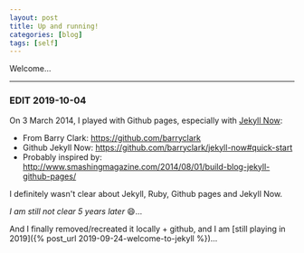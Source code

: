 ```yaml
---
layout: post
title: Up and running!
categories: [blog]
tags: [self]
---
```


Welcome...

---
### EDIT 2019-10-04

On 3 March 2014, I played with Github pages, especially with [Jekyll Now](<https://github.com/barryclark/jekyll-now> "Jekyll Now"):
 * From Barry Clark: <https://github.com/barryclark>
 * Github Jekyll Now: <https://github.com/barryclark/jekyll-now#quick-start>
 * Probably inspired by: <http://www.smashingmagazine.com/2014/08/01/build-blog-jekyll-github-pages/>

I definitely wasn't clear about Jekyll, Ruby, Github pages and Jekyll Now.

*I am still not clear 5 years later* :smile:...

And I finally removed/recreated it locally + github, and I am [still playing in 2019]({% post_url 2019-09-24-welcome-to-jekyll %})...
